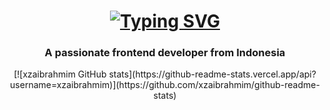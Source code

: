 <h1 align="center"><a href="https://git.io/typing-svg"><img src="https://readme-typing-svg.demolab.com?font=Fira+Code&weight=600&size=32&pause=1000&color=F7F2F2&width=435&lines=+Hi+%F0%9F%91%8B%2C+I'm+Xza+Abdul+Malik+Ibrahim" alt="Typing SVG" /></a></h1>

<h3 align="center">A passionate frontend developer from Indonesia</h3>

<div align="center">  
[![xzaibrahmim GitHub stats](https://github-readme-stats.vercel.app/api?username=xzaibrahmim)](https://github.com/xzaibrahmim/github-readme-stats)
</div>
